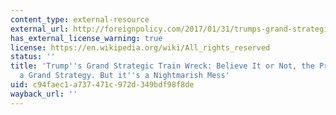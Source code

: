 ```yaml
---
content_type: external-resource
external_url: http://foreignpolicy.com/2017/01/31/trumps-grand-strategic-train-wreck/
has_external_license_warning: true
license: https://en.wikipedia.org/wiki/All_rights_reserved
status: ''
title: 'Trump''s Grand Strategic Train Wreck: Believe It or Not, the President has
  a Grand Strategy. But it''s a Nightmarish Mess'
uid: c94faec1-a737-471c-972d-349bdf98f8de
wayback_url: ''
---
```

